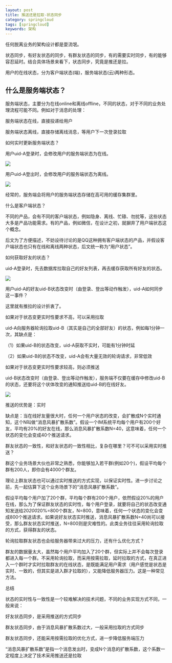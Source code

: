 ```yaml
---
layout: post
title: 推送还是拉取-状态同步
category: springcloud
tags: [springcloud]
keywords: 架构
---
```



任何脱离业务的架构设计都是耍流氓。

 

状态同步，有好友状态的同步，有群友状态的同步，有的需要实时同步，有的能够容忍延时。结合具体场景来看下，状态同步，究竟是推还是拉。



用户的在线状态，分为客户端状态(端)，服务端状态(云)两种形态。

 

## 什么是服务端状态？

服务端状态，主要分为在线online和离线offline，不同的状态，对于不同的业务处理流程可能不同。例如对于消息的处理：

服务端状态在线，直接投递给用户

服务端状态离线，直接存储离线消息，等用户下一次登录拉取



如何实时更新服务端状态？

用户uid-A登录时，会修改用户的服务端状态为在线。

![](https://ziyekudeng.github.io/assets/images/2019/0201/state-sync/1.webp)

用户uid-A登出时，会修改用户的服务端状态为离线。

![](https://ziyekudeng.github.io/assets/images/2019/0201/state-sync/2.webp)


经常的，服务端会将用户的服务端状态存储在高可用的缓存集群里。

 

什么是客户端状态？

不同的产品，会有不同的客户端状态，例如隐身、离线、忙碌、勿扰等，这些状态大多是产品功能需求。有的产品，例如微信，在设计之初，就摒弃了用户端状态这个概念。



后文为了方便描述，不妨设待讨论的是QQ这种拥有客户端状态的产品，并假设客户端状态也只有在线和离线两种状态，后文统一称为“用户状态”。

 

如何获取好友的状态？

uid-A登录时，先去数据库拉取自己的好友列表，再去缓存获取所有好友的状态。


![](https://ziyekudeng.github.io/assets/images/2019/0201/state-sync/3.webp)


用户uid-A的好友uid-B状态改变时（由登录、登出等动作触发），uid-A如何同步这一事件？

这里就有推拉的设计折衷了。

如果对于状态变更实时性要求不高，可以采用拉取

uid-A向服务器轮询拉取uid-B（其实是自己的全部好友）的状态，例如每1分钟一次，其缺点是：

（1）如果uid-B的状态改变，uid-A获取不实时，可能有1分钟时延

（2）如果uid-B的状态不改变，uid-A会有大量无效的轮询请求，非常低效

 

如果对于状态变更实时性要求较高，则必须推送

uid-B状态改变时（由登录、登出等动作触发），服务端不仅要在缓存中修改uid-B的状态，还要将这个状体改变的通知推送给uid-B的在线好友。


![](https://ziyekudeng.github.io/assets/images/2019/0201/state-sync/4.webp)

推送的优势是：实时

缺点是：当在线好友量很大时，任何一个用户状态的改变，会扩散成N个实时通知，这个N叫做“消息风暴扩散系数”。假设一个IM系统平均每个用户有200个好友，平均有20%的好友在线，那么消息风暴扩散系数N=40，这意味着，任何一个状态的变化会变成40个推送请求。

 

群友状态的一致性，和好友状态的一致性相比，复杂在哪里？可不可以采用实时推送？

群这个业务场景大伙也非常之熟悉，你能够加入若干群(例如20个)，假设平均每个群有200人，即你会有4000个群友。

 

理论上群友状态也可以通过实时推送的方式实现，以保证实时性。进一步讨论之前，先一起估算下这个业务场景下的“消息风暴扩散系数”。

 

假设平均每个用户加了20个群，平均每个群有200个用户，依然假设20%的用户在线，那么为了保证群友状态的实时性，每个用户登录，就要将自己的状态改变通知发送给20*200*20%=800个群友，N=800，意味着，任何一个状态的变化会变成800个推送请求。如果说好友状态实时推送，消息风暴扩散系数N=40尚可以接受，那么群友状态实时推送，N=800则是灾难性的。此类业务往往采用轮询拉取的方式，获得群友的状态。

 

轮询拉取群友状态也会给服务器带来过大的压力，还有什么优化方式？

群友的数据量太大，虽然每个用户平均加入了20个群，但实际上并不会每次登录都进入每一个群。不采用轮询拉取，而采用按需拉取，延时拉取的方式，在真正进入一个群时才实时拉取群友的在线状态，是既能满足用户需求（用户感觉是状态是实时、一致的，但其实是进入群才拉取的），又能降低服务器压力。这是一种常见方法。

 

总结

状态的实时性与一致性是一个较难解决的技术问题，不同的业务实现方式不同，一般来说：

好友状态同步，是采用推送的方式同步

群友状态同步，由于消息风暴扩散系数过大，一般采用拉取的方式同步

群友状态同步，还能采用按需拉取的优化方式，进一步降低服务端压力

“消息风暴扩散系数”是指一个消息发出时，变成N个消息的扩散系数，这个系数一定程度上决定了技术采用推送还是拉取



